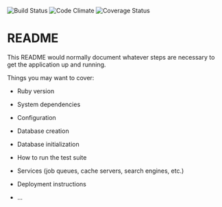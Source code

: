 ![Build Status](https://codeship.com/projects/e48c9de0-c933-0134-346b-422f29a80ca3/status?branch=master)
![Code Climate](https://codeclimate.com/github/nasilo/My_DVD_Manager.png)
![Coverage Status](https://coveralls.io/repos/nasilo/My_DVD_Manager/badge.svg)

# README

This README would normally document whatever steps are necessary to get the
application up and running.

Things you may want to cover:

* Ruby version

* System dependencies

* Configuration

* Database creation

* Database initialization

* How to run the test suite

* Services (job queues, cache servers, search engines, etc.)

* Deployment instructions

* ...

